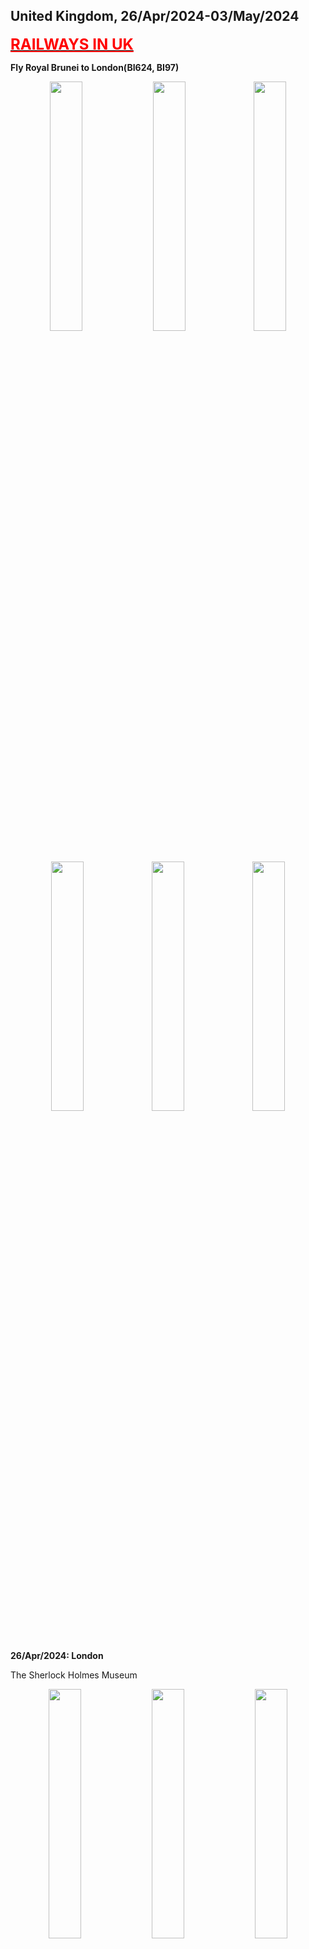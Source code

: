## United Kingdom, 26/Apr/2024-03/May/2024

**[<font color=red size=5><u>RAILWAYS IN UK</u></font>](https://wqgcx.github.io/transport/20240426UK/NR/)**

**Fly Royal Brunei to London(BI624, BI97)**

<center class ='img'>
  <img src="../20240426UK_photos/IMG_9196.jpeg" width="32%"> <img src="../20240426UK_photos/IMG_9200.jpeg" width="32%"><img src="../20240426UK_photos/IMG_9216.jpeg" width="32%">
  <img src="../20240426UK_photos/IMG_9227.jpeg" width="32%"><img src="../20240426UK_photos/IMG_9230.jpeg" width="32%"><img src="../20240426UK_photos/IMG_9232.jpeg" width="32%">
</center>

**26/Apr/2024: London**

The Sherlock Holmes Museum
<center class ='img'>
  <img src="../20240426UK_photos/IMG_9252.jpeg" width="32%"> <img src="../20240426UK_photos/IMG_9258.jpeg" width="32%"> <img src="../20240426UK_photos/IMG_9260.jpeg" width="32%">
</center>

Palace of Westminster(Big Ben) and the London Eye
<center class ='img'>
  <img src="../20240426UK_photos/IMG_9270.jpeg" width="32%"> <img src="../20240426UK_photos/IMG_9282.jpeg" width="32%"> <img src="../20240426UK_photos/IMG_9269.jpeg" width="32%">
</center>

Buckingham Palace, the Queen Victoria Memorial and Tower Bridge
<center class ='img'>
  <img src="../20240426UK_photos/IMG_9309.jpeg" width="32%"> <img src="../20240426UK_photos/IMG_9310.jpeg" width="32%"> <img src="../20240426UK_photos/IMG_9342.jpeg" width="32%">
</center>

The Collegiate Church of St Peter at Westminster, St Paul's Cathedral and the Monument to the Great Fire of London
<center class ='img'>
  <img src="../20240426UK_photos/IMG_9291.jpeg" width="32%"> <img src="../20240426UK_photos/IMG_9321.jpeg" width="32%"> <img src="../20240426UK_photos/IMG_9335.jpeg" width="32%">
</center>

Red Telephone Box, Red Bus and the Shard
<center class ='img'>
  <img src="../20240426UK_photos/IMG_9315.jpeg" width="18%"> <img src="../20240426UK_photos/IMG_9333.jpeg" width="32%"> <img src="../20240426UK_photos/IMG_9341.jpeg" width="32%">
</center>

Royal Observatory Greenwich
<center class ='img'>
  <img src="../20240426UK_photos/IMG_9357.jpeg" width="32%"> <img src="../20240426UK_photos/IMG_9355.jpeg" width="32%"> <img src="../20240426UK_photos/IMG_9374.jpeg" width="32%">
</center>

Queen's House and University of Greenwich
<center class ='img'>
  <img src="../20240426UK_photos/IMG_9376.jpeg" width="32%"> <img src="../20240426UK_photos/IMG_9381.jpeg" width="32%"> <img src="../20240426UK_photos/IMG_9383.jpeg" width="32%">
</center>

Tower of London
<center class ='img'>
  <img src="../20240426UK_photos/IMG_9406.jpeg" width="32%"> <img src="../20240426UK_photos/IMG_9403.jpeg" width="32%"> <img src="../20240426UK_photos/IMG_9408.jpeg" width="32%">
</center>

**27/Apr/2024: Reading, Salisbury and Windsor**

Reading Town Hall, Church of England and Queen Victoria's Statue
<center class ='img'>
  <img src="../20240426UK_photos/IMG_9423.jpeg" width="32%"> <img src="../20240426UK_photos/IMG_9425.jpeg" width="32%"> <img src="../20240426UK_photos/IMG_9427.jpeg" width="32%">
</center>

Salisbury Cathedral and Mompesson House
<center class ='img'>
  <img src="../20240426UK_photos/IMG_9441.jpeg" width="32%"> <img src="../20240426UK_photos/IMG_9443.jpeg" width="32%"> <img src="../20240426UK_photos/IMG_9447.jpeg" width="32%">
</center>

Stonehenge
<center class ='img'>
  <img src="../20240426UK_photos/IMG_9453.jpeg" width="32%"> <img src="../20240426UK_photos/IMG_9455.jpeg" width="32%"> <img src="../20240426UK_photos/IMG_9484.jpeg" width="32%">
</center>

Windsor Castle
<center class ='img'>
  <img src="../20240426UK_photos/IMG_9499.jpeg" width="32%"> <img src="../20240426UK_photos/IMG_9498.jpeg" width="32%"> <img src="../20240426UK_photos/IMG_9495.jpeg" width="32%">
</center>

**28/Apr/2024: London, Swindon, Gloucester and Birmingham**

The British Museum(Main Gate, Easter Island Head, Rosetta Stone, Parthenon Temple, Tang Tri-Color Glazed Ceramics, Shiva Nataraja, Egyptian Mummies, Lewis Chessmen, Holy Thorn Reliquary)
<center class ='img'>
  <img src="../20240426UK_photos/IMG_9574.jpeg" width="32%"> <img src="../20240426UK_photos/IMG_9521.jpeg" width="32%"> <img src="../20240426UK_photos/IMG_9527.jpeg" width="32%">
  <img src="../20240426UK_photos/IMG_9535.jpeg" width="32%"> <img src="../20240426UK_photos/IMG_9545.jpeg" width="32%"> <img src="../20240426UK_photos/IMG_9547.jpeg" width="32%">
  <img src="../20240426UK_photos/IMG_9555.jpeg" width="32%"> <img src="../20240426UK_photos/IMG_9568.jpeg" width="32%"> <img src="../20240426UK_photos/IMG_9572.jpeg" width="32%">
</center>

STEAM -- Museum of the Great Western Railway
<center class ='img'>
  <img src="../20240426UK_photos/IMG_9579.jpeg" width="32%"> <img src="../20240426UK_photos/IMG_9591.jpeg" width="32%"> <img src="../20240426UK_photos/IMG_9595.jpeg" width="32%">
  <img src="../20240426UK_photos/IMG_9598.jpeg" width="32%"> <img src="../20240426UK_photos/IMG_9600.jpeg" width="32%"> <img src="../20240426UK_photos/IMG_9602.jpeg" width="32%">
</center>

Gloucester Cathedral
<center class ='img'>
  <img src="../20240426UK_photos/IMG_9611.jpeg" width="32%"> <img src="../20240426UK_photos/IMG_9614.jpeg" width="32%"> <img src="../20240426UK_photos/IMG_9613.jpeg" width="32%">
</center>

Birmingham Cathedral, Unett Memorial and Bullring & Grand Central
<center class ='img'>
  <img src="../20240426UK_photos/IMG_9629.jpeg" width="32%"> <img src="../20240426UK_photos/IMG_9630.jpeg" width="18%"> <img src="../20240426UK_photos/IMG_9633.jpeg" width="32%">
</center>

**29/Apr/2024: Manchester**

Science and Industry Museum
<center class ='img'>
  <img src="../20240426UK_photos/IMG_9645.jpeg" width="32%"> <img src="../20240426UK_photos/IMG_9649.jpeg" width="32%"> <img src="../20240426UK_photos/IMG_9659.jpeg" width="32%">
</center>

Manchester Cathedral and Central Library
<center class ='img'>
  <img src="../20240426UK_photos/IMG_9672.jpeg" width="32%"> <img src="../20240426UK_photos/IMG_9669.jpeg" width="32%"> <img src="../20240426UK_photos/IMG_9731.jpeg" width="32%">
</center>

People's History Museum
<center class ='img'>
  <img src="../20240426UK_photos/IMG_9692.jpeg" width="32%"> <img src="../20240426UK_photos/IMG_9695.jpeg" width="32%"> <img src="../20240426UK_photos/IMG_9700.jpeg" width="32%">
</center>

University of Salford
<center class ='img'>
  <img src="../20240426UK_photos/IMG_9706.jpeg" width="32%"> <img src="../20240426UK_photos/IMG_9707.jpeg" width="32%"> <img src="../20240426UK_photos/IMG_9708.jpeg" width="32%">
</center>

Old Trafford
<center class ='img'>
  <img src="../20240426UK_photos/IMG_9665.jpeg" width="32%"> <img src="../20240426UK_photos/IMG_9666.jpeg" width="32%"> <img src="../20240426UK_photos/IMG_9720.jpeg" width="32%">
  <img src="../20240426UK_photos/IMG_9713.jpeg" width="32%"> <img src="../20240426UK_photos/IMG_9719.jpeg" width="32%"> <img src="../20240426UK_photos/IMG_9725.jpeg" width="32%">
</center>

**30/Apr/2024: Nottingham, Sheffield, Leeds, Bradford**

City of Caves
<center class ='img'>
  <img src="../20240426UK_photos/IMG_9741.jpeg" width="32%"> <img src="../20240426UK_photos/IMG_9742.jpeg" width="32%"> <img src="../20240426UK_photos/IMG_9746.jpeg" width="32%">
</center>

National Justice Museum
<center class ='img'>
  <img src="../20240426UK_photos/IMG_9749.jpeg" width="32%"> <img src="../20240426UK_photos/IMG_9753.jpeg" width="32%"> <img src="../20240426UK_photos/IMG_9755.jpeg" width="32%">
</center>

Nottingham Castle
<center class ='img'>
  <img src="../20240426UK_photos/IMG_9769.jpeg" width="32%"> <img src="../20240426UK_photos/IMG_9772.jpeg" width="32%"> <img src="../20240426UK_photos/IMG_9785.jpeg" width="32%">
</center>

St Mary's Church(Nottingham), Nottingham Council House(Old Market Square)
<center class ='img'>
  <img src="../20240426UK_photos/IMG_9757.jpeg" width="32%"> <img src="../20240426UK_photos/IMG_9792.jpeg" width="32%"> <img src="../20240426UK_photos/IMG_9793.jpeg" width="32%">
</center>

Sheffield Cathedral and Sheffield Town Hall(the Peace Gardens)
<center class ='img'>
  <img src="../20240426UK_photos/IMG_9808.jpeg" width="32%"> <img src="../20240426UK_photos/IMG_9810.jpeg" width="32%"> <img src="../20240426UK_photos/IMG_9820.jpeg" width="32%">
</center>

Leeds Cathedral, Leeds Town Hall and Leeds Post Office (1896)
<center class ='img'>
  <img src="../20240426UK_photos/IMG_9834.jpeg" width="32%"> <img src="../20240426UK_photos/IMG_9827.jpeg" width="32%"> <img src="../20240426UK_photos/IMG_9843.jpeg" width="32%">
</center>

Bradford Cathedral, Bradford City Hall and the Great Victoria Hotel
<center class ='img'>
  <img src="../20240426UK_photos/IMG_9854.jpeg" width="32%"> <img src="../20240426UK_photos/IMG_9845.jpeg" width="32%"> <img src="../20240426UK_photos/IMG_9857.jpeg" width="32%">
</center>

**01/May/2024: Glasgow and Edinburgh**

St George's Tron Church and Glasgow City Chambers(George Square) 
<center class ='img'>
  <img src="../20240426UK_photos/IMG_9861.jpeg" width="32%"> <img src="../20240426UK_photos/IMG_9868.jpeg" width="32%"> <img src="../20240426UK_photos/IMG_9865.jpeg" width="32%">
</center>

The Barony Hall, Glasgow Cathedral and James Arthur Statue
<center class ='img'>
  <img src="../20240426UK_photos/IMG_9875.jpeg" width="32%"> <img src="../20240426UK_photos/IMG_9878.jpeg" width="32%"> <img src="../20240426UK_photos/IMG_9876.jpeg" width="32%">
</center>

Forth Bridge
<center class ='img'>
  <img src="../20240426UK_photos/IMG_9889.jpeg" width="32%"> <img src="../20240426UK_photos/IMG_9892.jpeg" width="32%"> <img src="../20240426UK_photos/IMG_9896.jpeg" width="32%">
</center>

Scott Monument, St Giles' Cathedral and Tolbooth Kirk(The Hub, Edinburgh)
<center class ='img'>
  <img src="../20240426UK_photos/IMG_9901.jpeg" width="18%"> <img src="../20240426UK_photos/IMG_9916.jpeg" width="32%"> <img src="../20240426UK_photos/IMG_9919.jpeg" width="32%">
</center>

Edinburgh Castle
<center class ='img'>
  <img src="../20240426UK_photos/IMG_9920.jpeg" width="32%"> <img src="../20240426UK_photos/IMG_9921.jpeg" width="32%"> <img src="../20240426UK_photos/IMG_9928.jpeg" width="32%">
  <img src="../20240426UK_photos/IMG_9944.jpeg" width="32%"> <img src="../20240426UK_photos/IMG_9947.jpeg" width="32%"> <img src="../20240426UK_photos/IMG_9935.jpeg" width="32%">
</center>

Old Town, Edinburgh(Panorama, St Columba's Free Church of Scotland, National Library of Scotland, Augustine United Church, The Elephant House, Crown Office, Tron Kirk, Carrubbers Christian Centre, Holyrood Palace)
<center class ='img'>
  <img src="../20240426UK_photos/IMG_9945.jpeg" width="32%"> <img src="../20240426UK_photos/IMG_9948.jpeg" width="32%"> <img src="../20240426UK_photos/IMG_9954.jpeg" width="32%">
  <img src="../20240426UK_photos/IMG_9956.jpeg" width="18%"> <img src="../20240426UK_photos/IMG_9958.jpeg" width="32%"> <img src="../20240426UK_photos/IMG_9978.jpeg" width="32%">
  <img src="../20240426UK_photos/IMG_9982.jpeg" width="32%"> <img src="../20240426UK_photos/IMG_9984.jpeg" width="32%"> <img src="../20240426UK_photos/IMG_9986.jpeg" width="32%">
</center>

New Town, Edinbugh(Street View, The Balmoral, National Records of Scotland)
<center class ='img'>
  <img src="../20240426UK_photos/IMG_9903.jpeg" width="32%"> <img src="../20240426UK_photos/IMG_9906.jpeg" width="32%"> <img src="../20240426UK_photos/IMG_9992.jpeg" width="32%">
</center>

National Museum of Scotland
<center class ='img'>
  <img src="../20240426UK_photos/IMG_9981.jpeg" width="32%"> <img src="../20240426UK_photos/IMG_9959.jpeg" width="32%"> <img src="../20240426UK_photos/IMG_9966.jpeg" width="32%">
  <img src="../20240426UK_photos/IMG_9973.jpeg" width="32%"> <img src="../20240426UK_photos/IMG_9974.jpeg" width="32%"> <img src="../20240426UK_photos/IMG_9977.jpeg" width="32%">
</center>

**02/May/2024: York, Peterborough and Cambridge**

National Railway Museum
<center class ='img'>
  <img src="../20240426UK_photos/IMG_0002.jpeg" width="32%"> <img src="../20240426UK_photos/IMG_0004.jpeg" width="32%"> <img src="../20240426UK_photos/IMG_0008.jpeg" width="32%">
  <img src="../20240426UK_photos/IMG_0017.jpeg" width="32%"> <img src="../20240426UK_photos/IMG_0022.jpeg" width="18%"> <img src="../20240426UK_photos/IMG_0033.jpeg" width="32%">
</center>

York Minster and Shambles
<center class ='img'>
  <img src="../20240426UK_photos/IMG_0039.jpeg" width="32%"> <img src="../20240426UK_photos/IMG_0040.jpeg" width="32%"> <img src="../20240426UK_photos/IMG_0063.jpeg" width="32%">
</center>

Clifford's Tower, York Castle Museum and York Crown Court
<center class ='img'>
  <img src="../20240426UK_photos/IMG_0072.jpeg" width="32%"> <img src="../20240426UK_photos/IMG_0074.jpeg" width="32%"> <img src="../20240426UK_photos/IMG_0073.jpeg" width="32%">
</center>

The Ivy Colletion: Traditional British Cuisine
<center class ='img'>
  <img src="../20240426UK_photos/IMG_0086.jpeg" width="32%"> <img src="../20240426UK_photos/IMG_0087.jpeg" width="32%"> <img src="../20240426UK_photos/IMG_0090.jpeg" width="32%">
</center>

Peterborough Guildhall and Cathedral
<center class ='img'>
  <img src="../20240426UK_photos/IMG_0096.jpeg" width="32%"> <img src="../20240426UK_photos/IMG_0098.jpeg" width="32%"> <img src="../20240426UK_photos/IMG_0100.jpeg" width="32%">
</center>

Cambridge City Centre(Our Lady and the English Martyrs, St Andrew's Street Baptist Church and St Botolph's Church)
<center class ='img'>
  <img src="../20240426UK_photos/IMG_0104.jpeg" width="32%"> <img src="../20240426UK_photos/IMG_0106.jpeg" width="32%"> <img src="../20240426UK_photos/IMG_0127.jpeg" width="32%">
</center>

University of Cambridge
<center class ='img'>
  <img src="../20240426UK_photos/IMG_0116.jpeg" width="32%"> <img src="../20240426UK_photos/IMG_0114.jpeg" width="32%"> <img src="../20240426UK_photos/IMG_0121.jpeg" width="32%">
</center>

**03/May/2024: Oxford, London**

Oxford City Centre(Wesley Memorial Church, Clarendon Building and Martyrs' Memorial)
<center class ='img'>
  <img src="../20240426UK_photos/IMG_0146.jpeg" width="18%"> <img src="../20240426UK_photos/IMG_0150.jpeg" width="32%"> <img src="../20240426UK_photos/IMG_0173.jpeg" width="32%">
</center>

University of Oxford
<center class ='img'>
  <img src="../20240426UK_photos/IMG_0154.jpeg" width="32%"> <img src="../20240426UK_photos/IMG_0156.jpeg" width="32%"> <img src="../20240426UK_photos/IMG_0157.jpeg" width="32%">
  <img src="../20240426UK_photos/IMG_0163.jpeg" width="32%"> <img src="../20240426UK_photos/IMG_0165.jpeg" width="32%"> <img src="../20240426UK_photos/IMG_0169.jpeg" width="32%">
</center>

HMS Belfast
<center class ='img'>
  <img src="../20240426UK_photos/IMG_0182.jpeg" width="32%"> <img src="../20240426UK_photos/IMG_0197.jpeg" width="18%"> <img src="../20240426UK_photos/IMG_0200.jpeg" width="32%">
  <img src="../20240426UK_photos/IMG_0194.jpeg" width="32%"> <img src="../20240426UK_photos/IMG_0188.jpeg" width="18%"> <img src="../20240426UK_photos/IMG_0187.jpeg" width="32%">
</center>

**Fly Tianjin Airlines to Tianjin(GS7988)**

<center class ='img'>
  <img src="../20240426UK_photos/IMG_0213.jpeg" width="32%"> <img src="../20240426UK_photos/IMG_0215.jpeg" width="32%">
</center>

**Click [here](https://wqgcx.github.io/transport/) to go back.**
